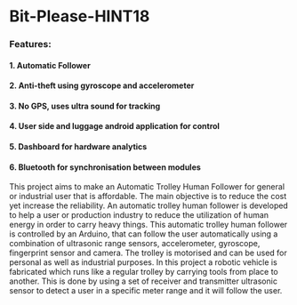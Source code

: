 # Bit-Please-HINT18
### Features:
#### 1. Automatic Follower
#### 2. Anti-theft using gyroscope and accelerometer
#### 3. No GPS, uses ultra sound for tracking
#### 4. User side and luggage android application for control
#### 5. Dashboard for hardware analytics
#### 6. Bluetooth for synchronisation between modules

This project aims to make an Automatic Trolley Human Follower for general or industrial user that is affordable. The main objective is to reduce the cost yet increase the reliability. An automatic trolley human follower is developed to help a user or production industry to reduce the utilization of human energy in order to carry heavy things. This automatic trolley human follower is controlled by an Arduino, that can follow the user automatically using a combination of ultrasonic range sensors, accelerometer, gyroscope, fingerprint sensor and camera. The trolley is motorised and can be used for personal as well as industrial purposes. In this project a robotic vehicle is fabricated which runs like a regular trolley by carrying tools from place to another. This is done by using a set of receiver and transmitter ultrasonic sensor to detect a user in a specific meter range and it will follow the user. 
